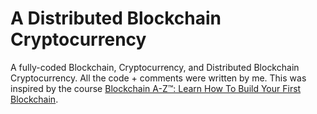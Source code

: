 # A Distributed Blockchain Cryptocurrency

A fully-coded Blockchain, Cryptocurrency, and Distributed Blockchain Cryptocurrency. All the code + comments were written by me. This was inspired by the course [Blockchain A-Z™: Learn How To Build Your First Blockchain](https://www.udemy.com/course/build-your-blockchain-az/).
